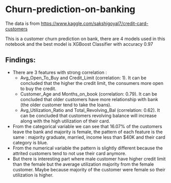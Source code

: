 # Churn-prediction-on-banking
The data is from https://www.kaggle.com/sakshigoyal7/credit-card-customers

This is a customer churn prediction on bank, there are 4 models used in this notebook and the best model is XGBoost Classifier with accuracy 0.97 

## Findings:

* There are 3 features with strong correlation :
  * Avg_Open_To_Buy and Credit_Limit (correlation: 1). It can be concluded that the higher the credit limit,  the consumers more open to buy the credit.
  * Customer_Age and Months_on_book (correlation: 0.79). It can be concluded that older customers have more relationship with bank (the older customer tend to take the loans).
  * Avg_Utilization_Ratio and Total_Revolving_Bal (correlation: 0.62). It can be concluded that customers revolving balance will increase along with the high utilization of their card.
* From the categorical variable we can see that 16.07% of the customers leave the bank and majority is female, the pattern of each feature is the same : majority graduate, married, income less than $40K and their card category is blue.
* From the numerical variable the pattern is slightly different because the attrited customers tend to not use their card anymore.
* But there is interesting part where male customer have higher credit limit than the female but the average utilization majority from the female customer. Maybe because majority of the customer were female so their utilization is higher.
